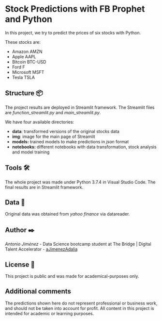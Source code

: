 # Stock Predictions with FB Prophet and Python
In this project, we try to predict the prices of six stocks with Python.

These stocks are:
- Amazon AMZN
- Apple AAPL
- Bitcoin BTC-USD
- Ford F
- Microsoft MSFT
- Tesla TSLA

## Structure 📦
The project results are deployed in Streamlit framework. The Streamlit files are *function_streamlit.py* and *main_streamlit.py*.

We have four available directories:

- **data**: transformed versions of the original stocks data
- **img**: image for the main page of Streamlit
- **models:** trained models to make predictions in *json* format
- **notebooks:** different notebooks with data transformation, stock analysis and model training

## Tools 🛠️
The whole project was made under Python 3.7.4 in Visual Studio Code. The final results are in Streamlit framework.

## Data 📖
Original data was obtained from *yahoo finance* via datareader.

## Author ✒️
*Antonio Jiménez* - Data Science bootcamp student at The Bridge | Digital Talent Accelerator - [aJimenezAdalia](github.com/aJimenezAdalia)

## License 📄
This project is public and was made for academical-purposes only.

## Additional comments
The predictions shown here do not represent professional or business work, and should not be taken into account for profit. All content in this project is intended for academic or learning purposes.
